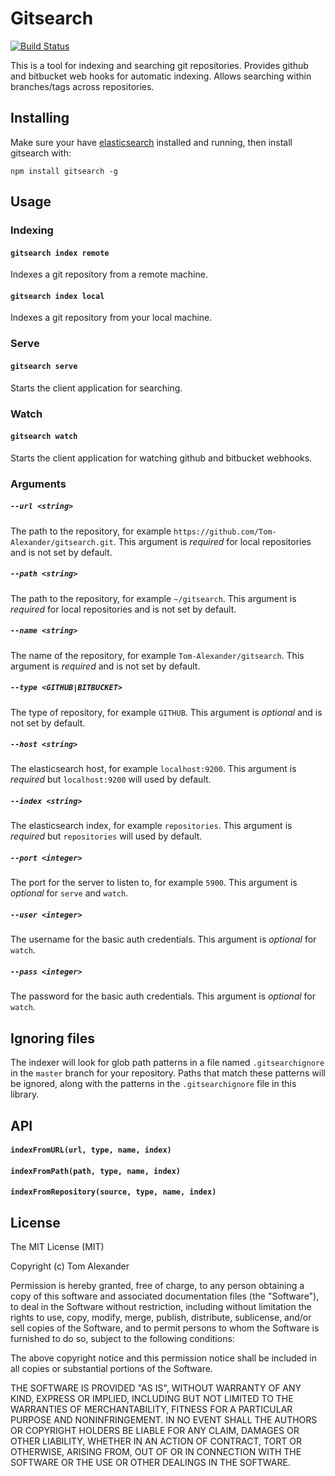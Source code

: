 # Gitsearch

[![Build Status](https://travis-ci.org/Tom-Alexander/gitsearch.svg?branch=master)](https://travis-ci.org/Tom-Alexander/gitsearch)

This is a tool for indexing and searching git repositories. Provides github
and bitbucket web hooks for automatic indexing. Allows searching within branches/tags across repositories.

## Installing

Make sure your have [elasticsearch](https://www.elastic.co/guide/en/elasticsearch/reference/current/_installation.html) installed and running, then install gitsearch with:

```
npm install gitsearch -g
```
## Usage
### Indexing
#### `gitsearch index remote`
Indexes a git repository from a remote machine.

#### `gitsearch index local`
Indexes a git repository from your local machine.

### Serve
#### `gitsearch serve`
Starts the client application for searching.

### Watch
#### `gitsearch watch`
Starts the client application for watching github and bitbucket webhooks.

### Arguments

##### `--url <string>`
The path to the repository, for example `https://github.com/Tom-Alexander/gitsearch.git`. This argument is *required* for local repositories and is not set by default.

##### `--path <string>`
The path to the repository, for example `~/gitsearch`. This argument is *required* for local repositories and is not set by default.

##### `--name <string>`
The name of the repository, for example `Tom-Alexander/gitsearch`. This argument is *required* and is not set by default.

##### `--type <GITHUB|BITBUCKET>`
The type of repository, for example `GITHUB`. This argument is *optional* and is not set by default.

##### `--host <string>`
The elasticsearch host, for example `localhost:9200`. This argument is *required* but `localhost:9200` will used by default.

##### `--index <string>`
The elasticsearch index, for example `repositories`. This argument is *required* but `repositories` will used by default.

##### `--port <integer>`
The port for the server to listen to, for example `5900`. This argument is *optional*  for `serve` and `watch`.

##### `--user <integer>`
The username for the basic auth credentials. This argument is *optional*  for `watch`.

##### `--pass <integer>`
The password for the basic auth credentials. This argument is *optional*  for `watch`.

## Ignoring files
The indexer will look for glob path patterns in a file named `.gitsearchignore` in the `master` branch for your repository. Paths that match these patterns will be ignored, along with the patterns in the  `.gitsearchignore` file in this library.

## API
#### `indexFromURL(url, type, name, index)`
#### `indexFromPath(path, type, name, index)`
#### `indexFromRepository(source, type, name, index)`

## License
The MIT License (MIT)

Copyright (c) Tom Alexander

Permission is hereby granted, free of charge, to any person obtaining a copy
of this software and associated documentation files (the "Software"), to deal
in the Software without restriction, including without limitation the rights
to use, copy, modify, merge, publish, distribute, sublicense, and/or sell
copies of the Software, and to permit persons to whom the Software is
furnished to do so, subject to the following conditions:

The above copyright notice and this permission notice shall be included in
all copies or substantial portions of the Software.

THE SOFTWARE IS PROVIDED "AS IS", WITHOUT WARRANTY OF ANY KIND, EXPRESS OR
IMPLIED, INCLUDING BUT NOT LIMITED TO THE WARRANTIES OF MERCHANTABILITY,
FITNESS FOR A PARTICULAR PURPOSE AND NONINFRINGEMENT. IN NO EVENT SHALL THE
AUTHORS OR COPYRIGHT HOLDERS BE LIABLE FOR ANY CLAIM, DAMAGES OR OTHER
LIABILITY, WHETHER IN AN ACTION OF CONTRACT, TORT OR OTHERWISE, ARISING FROM,
OUT OF OR IN CONNECTION WITH THE SOFTWARE OR THE USE OR OTHER DEALINGS IN
THE SOFTWARE.
